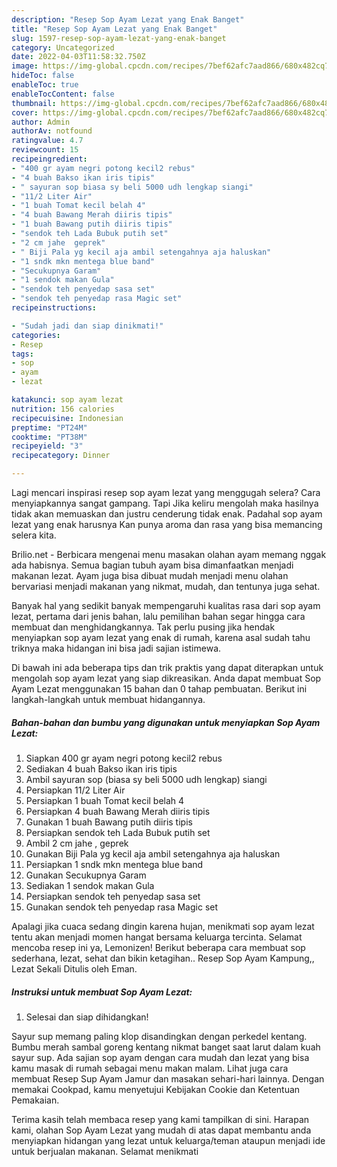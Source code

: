 ```yaml
---
description: "Resep Sop Ayam Lezat yang Enak Banget"
title: "Resep Sop Ayam Lezat yang Enak Banget"
slug: 1597-resep-sop-ayam-lezat-yang-enak-banget
category: Uncategorized
date: 2022-04-03T11:58:32.750Z
image: https://img-global.cpcdn.com/recipes/7bef62afc7aad866/680x482cq70/sop-ayam-lezat-foto-resep-utama.jpg
hideToc: false
enableToc: true
enableTocContent: false
thumbnail: https://img-global.cpcdn.com/recipes/7bef62afc7aad866/680x482cq70/sop-ayam-lezat-foto-resep-utama.jpg
cover: https://img-global.cpcdn.com/recipes/7bef62afc7aad866/680x482cq70/sop-ayam-lezat-foto-resep-utama.jpg
author: Admin
authorAv: notfound
ratingvalue: 4.7
reviewcount: 15
recipeingredient:
- "400 gr ayam negri potong kecil2 rebus"
- "4 buah Bakso ikan iris tipis"
- " sayuran sop biasa sy beli 5000 udh lengkap siangi"
- "11/2 Liter Air"
- "1 buah Tomat kecil belah 4"
- "4 buah Bawang Merah diiris tipis"
- "1 buah Bawang putih diiris tipis"
- "sendok teh Lada Bubuk putih set"
- "2 cm jahe  geprek"
- " Biji Pala yg kecil aja ambil setengahnya aja haluskan"
- "1 sndk mkn mentega blue band"
- "Secukupnya Garam"
- "1 sendok makan Gula"
- "sendok teh penyedap sasa set"
- "sendok teh penyedap rasa Magic set"
recipeinstructions:

- "Sudah jadi dan siap dinikmati!"
categories:
- Resep
tags:
- sop
- ayam
- lezat

katakunci: sop ayam lezat 
nutrition: 156 calories
recipecuisine: Indonesian
preptime: "PT24M"
cooktime: "PT38M"
recipeyield: "3"
recipecategory: Dinner

---
```



Lagi mencari inspirasi resep sop ayam lezat yang menggugah selera? Cara menyiapkannya sangat gampang. Tapi Jika keliru mengolah maka hasilnya tidak akan memuaskan dan justru cenderung tidak enak. Padahal sop ayam lezat yang enak harusnya Kan punya aroma dan rasa yang bisa memancing selera kita.


Brilio.net - Berbicara mengenai menu masakan olahan ayam memang nggak ada habisnya. Semua bagian tubuh ayam bisa dimanfaatkan menjadi makanan lezat. Ayam juga bisa dibuat mudah menjadi menu olahan bervariasi menjadi makanan yang nikmat, mudah, dan tentunya juga sehat.

Banyak hal yang sedikit banyak mempengaruhi kualitas rasa dari sop ayam lezat, pertama dari jenis bahan, lalu pemilihan bahan segar hingga cara membuat dan menghidangkannya. Tak perlu pusing jika hendak menyiapkan sop ayam lezat yang enak di rumah, karena asal sudah tahu triknya maka hidangan ini bisa jadi sajian istimewa.


Di bawah ini ada beberapa tips dan trik praktis yang dapat diterapkan untuk mengolah sop ayam lezat yang siap dikreasikan. Anda dapat membuat Sop Ayam Lezat menggunakan 15 bahan dan 0 tahap pembuatan. Berikut ini langkah-langkah untuk membuat hidangannya.

<!--inarticleads1-->

##### Bahan-bahan dan bumbu yang digunakan untuk menyiapkan Sop Ayam Lezat:

1. Siapkan 400 gr ayam negri potong kecil2 rebus
1. Sediakan 4 buah Bakso ikan iris tipis
1. Ambil  sayuran sop (biasa sy beli 5000 udh lengkap) siangi
1. Persiapkan 11/2 Liter Air
1. Persiapkan 1 buah Tomat kecil belah 4
1. Persiapkan 4 buah Bawang Merah diiris tipis
1. Gunakan 1 buah Bawang putih diiris tipis
1. Persiapkan sendok teh Lada Bubuk putih set
1. Ambil 2 cm jahe , geprek
1. Gunakan  Biji Pala yg kecil aja ambil setengahnya aja haluskan
1. Persiapkan 1 sndk mkn mentega blue band
1. Gunakan Secukupnya Garam
1. Sediakan 1 sendok makan Gula
1. Persiapkan sendok teh penyedap sasa set
1. Gunakan sendok teh penyedap rasa Magic set


Apalagi jika cuaca sedang dingin karena hujan, menikmati sop ayam lezat tentu akan menjadi momen hangat bersama keluarga tercinta. Selamat mencoba resep ini ya, Lemonizen! Berikut beberapa cara membuat sop sederhana, lezat, sehat dan bikin ketagihan.. Resep Sop Ayam Kampung,, Lezat Sekali Ditulis oleh Eman. 

<!--inarticleads2-->

##### Instruksi untuk membuat Sop Ayam Lezat:


1. Selesai dan siap dihidangkan!

Sayur sup memang paling klop disandingkan dengan perkedel kentang. Bumbu merah sambal goreng kentang nikmat banget saat larut dalam kuah sayur sup. Ada sajian sop ayam dengan cara mudah dan lezat yang bisa kamu masak di rumah sebagai menu makan malam. Lihat juga cara membuat Resep Sup Ayam Jamur dan masakan sehari-hari lainnya. Dengan memakai Cookpad, kamu menyetujui Kebijakan Cookie dan Ketentuan Pemakaian. 

Terima kasih telah membaca resep yang kami tampilkan di sini. Harapan kami, olahan Sop Ayam Lezat yang mudah di atas dapat membantu anda menyiapkan hidangan yang lezat untuk keluarga/teman ataupun menjadi ide untuk berjualan makanan. Selamat menikmati
